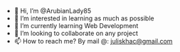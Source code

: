 - 👋 Hi, I’m @ArubianLady85
- 👀 I’m interested in learning as much as possible
- 🌱 I’m currently learning Web Development
- 💞️ I’m looking to collaborate on any project
- 📫 How to reach me? By mail @: juliskhac@gmail.com

<!---
ArubianLady85/ArubianLady85 is a ✨ special ✨ repository because its `README.md` (this file) appears on your GitHub profile.
You can click the Preview link to take a look at your changes.
--->
